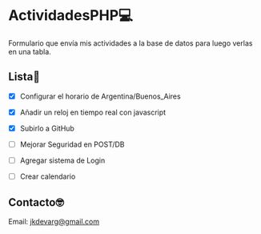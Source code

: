# ActividadesPHP💻
Formulario que envía mis actividades a la base de datos para luego verlas en una tabla.

## Lista🚀


- [x] Configurar el horario de Argentina/Buenos_Aires
- [x] Añadir un reloj en tiempo real con javascript
- [x] Subirlo a GitHub
- [ ] Mejorar Seguridad en POST/DB
- [ ] Agregar sistema de Login
- [ ] Crear calendario


## Contacto🤓
Email: jkdevarg@gmail.com
